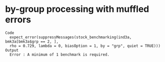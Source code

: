 # by-group processing with muffled errors

    Code
      expect_error(suppressMessages(stock_benchmarking(ind3a, bmk3a[bmk3a$grp == 2, ],
      rho = 0.729, lambda = 0, biasOption = 1, by = "grp", quiet = TRUE)))
    Output
      Error : A minimum of 1 benchmark is required.
      
      

